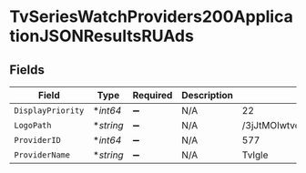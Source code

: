# TvSeriesWatchProviders200ApplicationJSONResultsRUAds


## Fields

| Field                            | Type                             | Required                         | Description                      | Example                          |
| -------------------------------- | -------------------------------- | -------------------------------- | -------------------------------- | -------------------------------- |
| `DisplayPriority`                | **int64*                         | :heavy_minus_sign:               | N/A                              | 22                               |
| `LogoPath`                       | **string*                        | :heavy_minus_sign:               | N/A                              | /3jJtMOIwtvcrCyeRMUvv4wsfhJk.jpg |
| `ProviderID`                     | **int64*                         | :heavy_minus_sign:               | N/A                              | 577                              |
| `ProviderName`                   | **string*                        | :heavy_minus_sign:               | N/A                              | TvIgle                           |